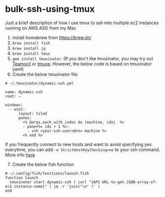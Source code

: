 # bulk-ssh-using-tmux
Just a brief description of how I use tmux to ssh into multiple ec2 instances running on AWS ASG from my Mac

1. Install homebrew from https://brew.sh/
2. `brew install fish`
3. `brew install jq`
4. `brew install tmux`
5. `gem install tmuxinator`.  (If you don't like tmuxinator, you may try out [Teamocil](http://www.teamocil.com/) or [tmuxp](https://tmuxp.git-pull.com). However, the below code is based on tmuxinator yaml)
6. Create the below tmuxinator file

```
# ~/.tmuxinator/dynamic-ssh.yml

name: dynamic-ssh
root: ~

windows:
  - win1:
      layout: tiled
      panes:
        <% @args.each_with_index do |machine, idx|  %>
        - pane<%= idx + 1 %>:
          - ssh <your-ssh-user>@<%= machine %>
        <% end %>
```

If you frequently connect to new hosts and want to avoid specifying yes everytime, you can add `-o StrictHostKeyChecking=no` to your ssh command. More info [here](https://unix.stackexchange.com/questions/33271/how-to-avoid-ssh-asking-permission)

7. Create the below fish function
```
# ~/.config/fish/functions/launch.fish
function launch
  tmuxinator start dynamic-ssh ( curl "{API-URL-to-get-JSON-array-of-ec2-instance-name}" | jq -r 'join("\n" )' )
end
```
